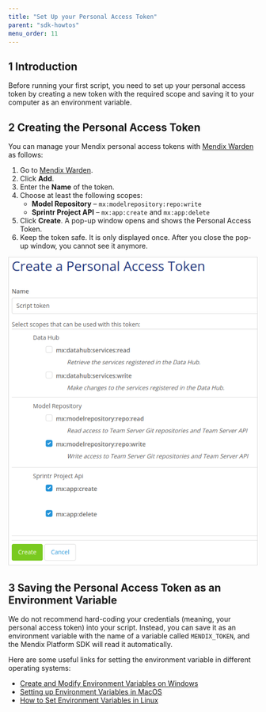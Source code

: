 ```yaml
---
title: "Set Up your Personal Access Token"
parent: "sdk-howtos"
menu_order: 11
---
```


## 1 Introduction

Before running your first script, you need to set up your personal access token by creating a new token with the required scope and saving it to your computer as an environment variable.

## 2 Creating the Personal Access Token

You can manage your Mendix personal access tokens with [Mendix Warden](https://warden.mendix.com/) as follows:
1. Go to [Mendix Warden](https://warden.mendix.com/).
1. Click **Add**.
1. Enter the **Name** of the token.
1. Choose at least the following scopes:
    * **Model Repository** – `mx:modelrepository:repo:write`
    * **Sprintr Project API** – `mx:app:create` and `mx:app:delete`
1. Click **Create**. A pop-up window opens and shows the Personal Access Token.
1. Keep the token safe. It is only displayed once. After you close the pop-up window, you cannot see it anymore.

![](attachments/sdk-intro/personal-access-token.png)

## 3 Saving the Personal Access Token as an Environment Variable

We do not recommend hard-coding your credentials (meaning, your personal access token) into your script. Instead, you can save it as an environment variable with the name of a variable called `MENDIX_TOKEN`, and the Mendix Platform SDK will read it automatically.

Here are some useful links for setting the environment variable in different operating systems:

* [Create and Modify Environment Variables on Windows](https://docs.oracle.com/en/database/oracle/machine-learning/oml4r/1.5.1/oread/creating-and-modifying-environment-variables-on-windows.html#GUID-DD6F9982-60D5-48F6-8270-A27EC53807D0)
* [Setting up Environment Variables in MacOS](https://medium.com/@himanshuagarwal1395/setting-up-environment-variables-in-macos-sierra-f5978369b255)
* [How to Set Environment Variables in Linux](https://www.serverlab.ca/tutorials/linux/administration-linux/how-to-set-environment-variables-in-linux/)
